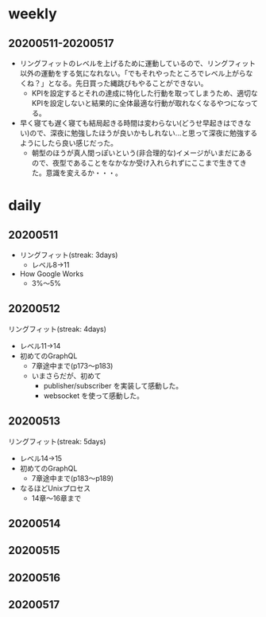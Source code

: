 # weekly
## 20200511-20200517
* リングフィットのレベルを上げるために運動しているので、リングフィット以外の運動をする気になれない。「でもそれやったところでレベル上がらなくね？」となる。先日買った縄跳びもやることができない。
  * KPIを設定するとそれの達成に特化した行動を取ってしまうため、適切なKPIを設定しないと結果的に全体最適な行動が取れなくなるやつになってる。
* 早く寝ても遅く寝ても結局起きる時間は変わらない(どうせ早起きはできない)ので、深夜に勉強したほうが良いかもしれない...と思って深夜に勉強するようにしたら良い感じだった。
  * 朝型のほうが真人間っぽいという(非合理的な)イメージがいまだにあるので、夜型であることをなかなか受け入れられずにここまで生きてきた。意識を変えるか・・・。

# daily
## 20200511
* リングフィット(streak: 3days)
  * レベル8→11
* How Google Works
  * 3%〜5%

## 20200512
 リングフィット(streak: 4days)
  * レベル11→14
* 初めてのGraphQL
  * 7章途中まで(p173〜p183)
  * いまさらだが、初めて
    * publisher/subscriber を実装して感動した。
    * websocket を使って感動した。

## 20200513
 リングフィット(streak: 5days)
  * レベル14→15
* 初めてのGraphQL
  * 7章途中まで(p183〜p189)
* なるほどUnixプロセス
  * 14章〜16章まで

## 20200514

## 20200515

## 20200516

## 20200517

